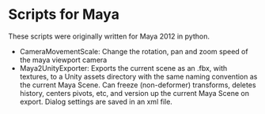 # Scripts for Maya

These scripts were originally written for Maya 2012 in python.

*   CameraMovementScale: Change the rotation, pan and zoom speed of the maya viewport camera
*   Maya2UnityExporter: Exports the current scene as an .fbx, with textures, to a Unity assets directory with the same naming convention as the current Maya Scene. Can freeze (non-deformer) transforms, deletes history, centers pivots, etc, and version up the current Maya Scene on export. Dialog settings are saved in an xml file.
